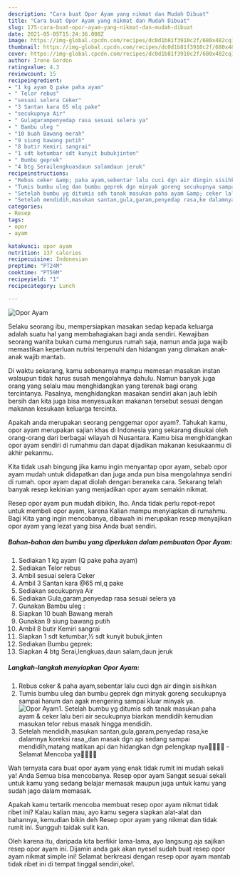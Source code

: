 ```yaml
---
description: "Cara buat Opor Ayam yang nikmat dan Mudah Dibuat"
title: "Cara buat Opor Ayam yang nikmat dan Mudah Dibuat"
slug: 175-cara-buat-opor-ayam-yang-nikmat-dan-mudah-dibuat
date: 2021-05-05T15:24:36.008Z
image: https://img-global.cpcdn.com/recipes/dc0d1b81f3910c2f/680x482cq70/opor-ayam-foto-resep-utama.jpg
thumbnail: https://img-global.cpcdn.com/recipes/dc0d1b81f3910c2f/680x482cq70/opor-ayam-foto-resep-utama.jpg
cover: https://img-global.cpcdn.com/recipes/dc0d1b81f3910c2f/680x482cq70/opor-ayam-foto-resep-utama.jpg
author: Irene Gordon
ratingvalue: 4.3
reviewcount: 15
recipeingredient:
- "1 kg ayam Q pake paha ayam"
- " Telor rebus"
- "sesuai selera Ceker"
- "3 Santan kara 65 mlq pake"
- "secukupnya Air"
- " Gulagarampenyedap rasa sesuai selera ya"
- " Bambu uleg "
- "10 buah Bawang merah"
- "9 siung bawang putih"
- "8 butir Kemiri sangrai"
- "1 sdt ketumbar sdt kunyit bubukjinten"
- " Bumbu geprek"
- "4 btg Serailengkuasdaun salamdaun jeruk"
recipeinstructions:
- "Rebus ceker &amp; paha ayam,sebentar lalu cuci dgn air dingin sisihkan"
- "Tumis bumbu uleg dan bumbu geprek dgn minyak goreng secukupnya sampai harum dan agak mengering sampai kluar minyak ya."
- "Setelah bumbu yg ditumis sdh tanak masukan paha ayam &amp; ceker lalu beri air secukupnya biarkan mendidih kemudian masukan telor rebus masak hingga mendidih."
- "Setelah mendidih,masukan santan,gula,garam,penyedap rasa,ke dalamnya koreksi rasa,,dan masak dgn api sedang sampai mendidih,matang matikan api dan hidangkan dgn pelengkap nya🙏🏻💜💜 Selamat Mencoba ya👌🏻👌🏻"
categories:
- Resep
tags:
- opor
- ayam

katakunci: opor ayam 
nutrition: 137 calories
recipecuisine: Indonesian
preptime: "PT24M"
cooktime: "PT59M"
recipeyield: "1"
recipecategory: Lunch

---
```



![Opor Ayam](https://img-global.cpcdn.com/recipes/dc0d1b81f3910c2f/680x482cq70/opor-ayam-foto-resep-utama.jpg)

Selaku seorang ibu, mempersiapkan masakan sedap kepada keluarga adalah suatu hal yang membahagiakan bagi anda sendiri. Kewajiban seorang  wanita bukan cuma mengurus rumah saja, namun anda juga wajib memastikan keperluan nutrisi terpenuhi dan hidangan yang dimakan anak-anak wajib mantab.

Di waktu  sekarang, kamu sebenarnya mampu memesan masakan instan walaupun tidak harus susah mengolahnya dahulu. Namun banyak juga orang yang selalu mau menghidangkan yang terenak bagi orang tercintanya. Pasalnya, menghidangkan masakan sendiri akan jauh lebih bersih dan kita juga bisa menyesuaikan makanan tersebut sesuai dengan makanan kesukaan keluarga tercinta. 



Apakah anda merupakan seorang penggemar opor ayam?. Tahukah kamu, opor ayam merupakan sajian khas di Indonesia yang sekarang disukai oleh orang-orang dari berbagai wilayah di Nusantara. Kamu bisa menghidangkan opor ayam sendiri di rumahmu dan dapat dijadikan makanan kesukaanmu di akhir pekanmu.

Kita tidak usah bingung jika kamu ingin menyantap opor ayam, sebab opor ayam mudah untuk didapatkan dan juga anda pun bisa mengolahnya sendiri di rumah. opor ayam dapat diolah dengan beraneka cara. Sekarang telah banyak resep kekinian yang menjadikan opor ayam semakin nikmat.

Resep opor ayam pun mudah dibikin, lho. Anda tidak perlu repot-repot untuk membeli opor ayam, karena Kalian mampu menyiapkan di rumahmu. Bagi Kita yang ingin mencobanya, dibawah ini merupakan resep menyajikan opor ayam yang lezat yang bisa Anda buat sendiri.

<!--inarticleads1-->

##### Bahan-bahan dan bumbu yang diperlukan dalam pembuatan Opor Ayam:

1. Sediakan 1 kg ayam (Q pake paha ayam)
1. Sediakan  Telor rebus
1. Ambil sesuai selera Ceker
1. Ambil 3 Santan kara @65 ml,q pake
1. Sediakan secukupnya Air
1. Sediakan  Gula,garam,penyedap rasa sesuai selera ya
1. Gunakan  Bambu uleg :
1. Siapkan 10 buah Bawang merah
1. Gunakan 9 siung bawang putih
1. Ambil 8 butir Kemiri sangrai
1. Siapkan 1 sdt ketumbar,½ sdt kunyit bubuk,jinten
1. Sediakan  Bumbu geprek:
1. Siapkan 4 btg Serai,lengkuas,daun salam,daun jeruk




<!--inarticleads2-->

##### Langkah-langkah menyiapkan Opor Ayam:

1. Rebus ceker &amp; paha ayam,sebentar lalu cuci dgn air dingin sisihkan
1. Tumis bumbu uleg dan bumbu geprek dgn minyak goreng secukupnya sampai harum dan agak mengering sampai kluar minyak ya.
<img src="//assets-global.cpcdn.com/assets/icons/button_play-2c75c40dde080a61004c1f40b05d8f140eaff45d7e9e6481dc71c63d2e7c4909.png" alt="Opor Ayam">1. Setelah bumbu yg ditumis sdh tanak masukan paha ayam &amp; ceker lalu beri air secukupnya biarkan mendidih kemudian masukan telor rebus masak hingga mendidih.
1. Setelah mendidih,masukan santan,gula,garam,penyedap rasa,ke dalamnya koreksi rasa,,dan masak dgn api sedang sampai mendidih,matang matikan api dan hidangkan dgn pelengkap nya🙏🏻💜💜 - Selamat Mencoba ya👌🏻👌🏻




Wah ternyata cara buat opor ayam yang enak tidak rumit ini mudah sekali ya! Anda Semua bisa mencobanya. Resep opor ayam Sangat sesuai sekali untuk kamu yang sedang belajar memasak maupun juga untuk kamu yang sudah jago dalam memasak.

Apakah kamu tertarik mencoba membuat resep opor ayam nikmat tidak ribet ini? Kalau kalian mau, ayo kamu segera siapkan alat-alat dan bahannya, kemudian bikin deh Resep opor ayam yang nikmat dan tidak rumit ini. Sungguh taidak sulit kan. 

Oleh karena itu, daripada kita berfikir lama-lama, ayo langsung aja sajikan resep opor ayam ini. Dijamin anda gak akan nyesel sudah buat resep opor ayam nikmat simple ini! Selamat berkreasi dengan resep opor ayam mantab tidak ribet ini di tempat tinggal sendiri,oke!.

